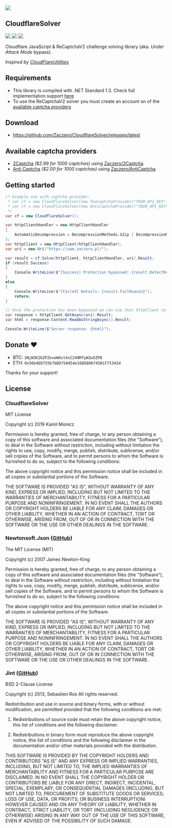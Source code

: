![](https://i.imgur.com/c4FeZHz.png)

## CloudflareSolver

![](https://img.shields.io/github/release/Zaczero/CloudflareSolver.svg)
![](https://img.shields.io/nuget/v/CloudflareSolver.svg)
![](https://img.shields.io/github/license/Zaczero/CloudflareSolver.svg)

Cloudflare JavaScript & ReCaptchaV2 challenge solving library (aka. *Under Attack Mode* bypass).

*Inspired by [CloudFlareUtilities
](https://github.com/elcattivo/CloudFlareUtilities)*

## Requirements

* This library is compiled with .NET Standard 1.3. Check full implementation support [here](https://docs.microsoft.com/en-us/dotnet/standard/net-standard)
* To use the ReCaptchaV2 solver you must create an account on of the [available captcha providers](#available-captcha-providers)

## Download

* https://github.com/Zaczero/CloudflareSolver/releases/latest

## Available captcha providers

* [2Captcha](http://2captcha.com/?from=6591885) *($2.99 for 1000 captchas)* using [Zaczero/2Captcha](https://github.com/Zaczero/2Captcha)
* [Anti Captcha](http://getcaptchasolution.com/i4lbjatsex) *($2.00 for 1000 captchas)* using [Zaczero/AntiCaptcha](https://github.com/Zaczero/AntiCaptcha)

## Getting started

```cs
/* Example use with captcha provider:
 * var cf = new CloudflareSolver(new TwoCaptchaProvider("YOUR_API_KEY"));
 * var cf = new CloudflareSolver(new AntiCaptchaProvider("YOUR_API_KEY"));
 */
var cf = new CloudflareSolver();

var httpClientHandler = new HttpClientHandler
{
	AutomaticDecompression = DecompressionMethods.GZip | DecompressionMethods.Deflate,
};
var httpClient = new HttpClient(httpClientHandler);
var uri = new Uri("https://uam.zaczero.pl/");

var result = cf.Solve(httpClient, httpClientHandler, uri).Result;
if (result.Success)
{
	Console.WriteLine($"[Success] Protection bypassed: {result.DetectResult.Protection}");
}
else
{
	Console.WriteLine($"[Failed] Details: {result.FailReason}");
	return;
}

// Once the protection has been bypassed we can use that httpClient to send the requests as usual
var response = httpClient.GetAsync(uri).Result;
var html = response.Content.ReadAsStringAsync().Result;

Console.WriteLine($"Server response: {html}");
```

## Donate ❤️

* BTC: `1NjW3K26ZPZeveW4st4sC249MfyW2w5ZP8`
* ETH: `0x56b4ED755b7bDD75A954e168EB96f4501F75342d`

Thanks for your support!

## License
### CloudflareSolver

MIT License

Copyright (c) 2019 Kamil Monicz

Permission is hereby granted, free of charge, to any person obtaining a copy
of this software and associated documentation files (the "Software"), to deal
in the Software without restriction, including without limitation the rights
to use, copy, modify, merge, publish, distribute, sublicense, and/or sell
copies of the Software, and to permit persons to whom the Software is
furnished to do so, subject to the following conditions:

The above copyright notice and this permission notice shall be included in all
copies or substantial portions of the Software.

THE SOFTWARE IS PROVIDED "AS IS", WITHOUT WARRANTY OF ANY KIND, EXPRESS OR
IMPLIED, INCLUDING BUT NOT LIMITED TO THE WARRANTIES OF MERCHANTABILITY,
FITNESS FOR A PARTICULAR PURPOSE AND NONINFRINGEMENT. IN NO EVENT SHALL THE
AUTHORS OR COPYRIGHT HOLDERS BE LIABLE FOR ANY CLAIM, DAMAGES OR OTHER
LIABILITY, WHETHER IN AN ACTION OF CONTRACT, TORT OR OTHERWISE, ARISING FROM,
OUT OF OR IN CONNECTION WITH THE SOFTWARE OR THE USE OR OTHER DEALINGS IN THE
SOFTWARE.

### Newtonsoft.Json ([GitHub](https://github.com/JamesNK/Newtonsoft.Json))

The MIT License (MIT)

Copyright (c) 2007 James Newton-King

Permission is hereby granted, free of charge, to any person obtaining a copy of this software and associated documentation files (the "Software"), to deal in the Software without restriction, including without limitation the rights to use, copy, modify, merge, publish, distribute, sublicense, and/or sell copies of the Software, and to permit persons to whom the Software is furnished to do so, subject to the following conditions:

The above copyright notice and this permission notice shall be included in all copies or substantial portions of the Software.

THE SOFTWARE IS PROVIDED "AS IS", WITHOUT WARRANTY OF ANY KIND, EXPRESS OR IMPLIED, INCLUDING BUT NOT LIMITED TO THE WARRANTIES OF MERCHANTABILITY, FITNESS FOR A PARTICULAR PURPOSE AND NONINFRINGEMENT. IN NO EVENT SHALL THE AUTHORS OR COPYRIGHT HOLDERS BE LIABLE FOR ANY CLAIM, DAMAGES OR OTHER LIABILITY, WHETHER IN AN ACTION OF CONTRACT, TORT OR OTHERWISE, ARISING FROM, OUT OF OR IN CONNECTION WITH THE SOFTWARE OR THE USE OR OTHER DEALINGS IN THE SOFTWARE.

### Jint ([GitHub](https://github.com/sebastienros/jint))

BSD 2-Clause License

Copyright (c) 2013, Sebastien Ros
All rights reserved.

Redistribution and use in source and binary forms, with or without modification, are permitted provided that the following conditions are met:

1. Redistributions of source code must retain the above copyright notice, this list of conditions and the following disclaimer.

2. Redistributions in binary form must reproduce the above copyright notice, this list of conditions and the following disclaimer in the documentation and/or other materials provided with the distribution.

THIS SOFTWARE IS PROVIDED BY THE COPYRIGHT HOLDERS AND CONTRIBUTORS "AS IS" AND ANY EXPRESS OR IMPLIED WARRANTIES, INCLUDING, BUT NOT LIMITED TO, THE IMPLIED WARRANTIES OF MERCHANTABILITY AND FITNESS FOR A PARTICULAR PURPOSE ARE DISCLAIMED. IN NO EVENT SHALL THE COPYRIGHT HOLDER OR CONTRIBUTORS BE LIABLE FOR ANY DIRECT, INDIRECT, INCIDENTAL, SPECIAL, EXEMPLARY, OR CONSEQUENTIAL DAMAGES (INCLUDING, BUT NOT LIMITED TO, PROCUREMENT OF SUBSTITUTE GOODS OR SERVICES; LOSS OF USE, DATA, OR PROFITS; OR BUSINESS INTERRUPTION) HOWEVER CAUSED AND ON ANY THEORY OF LIABILITY, WHETHER IN CONTRACT, STRICT LIABILITY, OR TORT (INCLUDING NEGLIGENCE OR OTHERWISE) ARISING IN ANY WAY OUT OF THE USE OF THIS SOFTWARE, EVEN IF ADVISED OF THE POSSIBILITY OF SUCH DAMAGE.